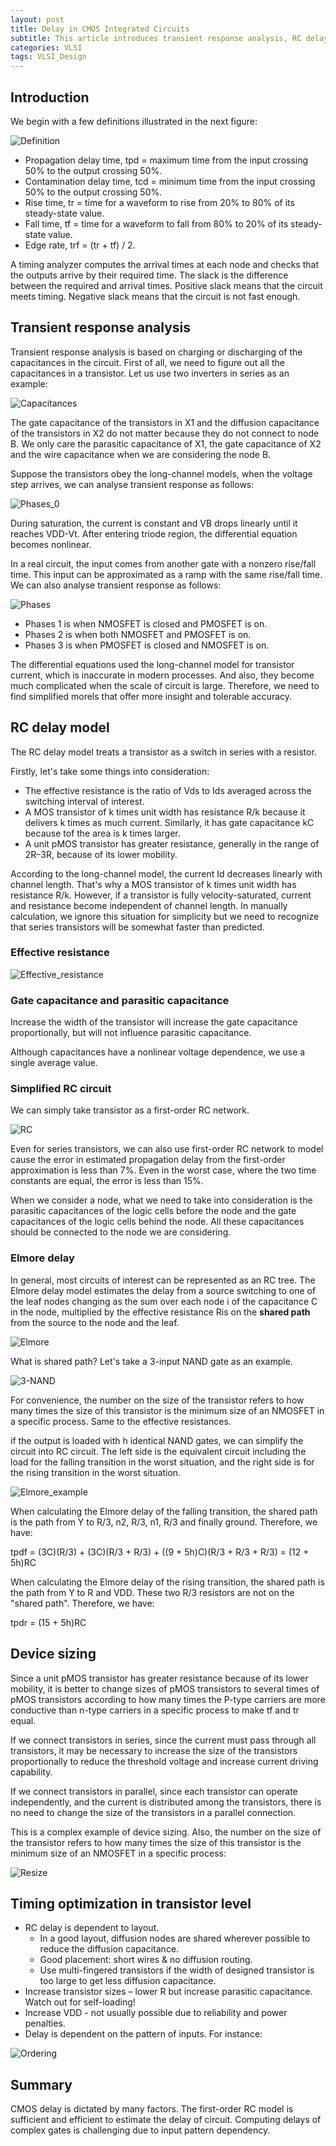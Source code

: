 ```yaml
---
layout: post
title: Delay in CMOS Integrated Circuits
subtitle: This article introduces transient response analysis, RC delay model, Elmore delay device sizing and strategies to optimize timing in transistor level.
categories: VLSI
tags: VLSI_Design
---
```


## Introduction

We begin with a few definitions illustrated in the next figure:

![Definition](https://ruichenqi.github.io/assets/images/VLSI/2/definitions.png)

- Propagation delay time, tpd = maximum time from the input crossing 50% to the output crossing 50%.
- Contamination delay time, tcd = minimum time from the input crossing 50% to the output crossing 50%.
- Rise time, tr = time for a waveform to rise from 20% to 80% of its steady-state value.
- Fall time, tf = time for a waveform to fall from 80% to 20% of its steady-state value.
- Edge rate, trf = (tr + tf) / 2.

A timing analyzer computes the arrival times at each node and checks that the outputs arrive by their required time. The slack is the difference between the required and arrival times. Positive slack means that the circuit meets timing. Negative slack means that the circuit is not fast enough.

## Transient response analysis

Transient response analysis is based on charging or discharging of the capacitances in the circuit. First of all, we need to figure out all the capacitances in a transistor. Let us use two inverters in series as an example:

![Capacitances](https://ruichenqi.github.io/assets/images/VLSI/2/capacitances.png)

The gate capacitance of the transistors in X1 and the diffusion capacitance of the transistors in X2 do not matter because they do not connect to node B. We only care the parasitic capacitance of X1, the gate capacitance of X2 and the wire capacitance when we are considering the node B.

Suppose the transistors obey the long-channel models, when the voltage step arrives, we can analyse transient response as follows:

![Phases_0](https://ruichenqi.github.io/assets/images/VLSI/2/phases_0.png)

During saturation, the current is constant and VB drops linearly until it reaches VDD-Vt. After entering triode region, the differential equation becomes nonlinear.

In a real circuit, the input comes from another gate with a nonzero rise/fall time. This input can be approximated as a ramp with the same rise/fall time. We can also analyse transient response as follows:

![Phases](https://ruichenqi.github.io/assets/images/VLSI/2/phases.png)

- Phases 1 is when NMOSFET is closed and PMOSFET is on.
- Phases 2 is when both NMOSFET and PMOSFET is on.
- Phases 3 is when PMOSFET is closed and NMOSFET is on.

The differential equations used the long-channel model for transistor current, which is inaccurate in modern processes. And also, they become much complicated when the scale of circuit is large. Therefore, we need to find simplified morels that offer more insight and tolerable accuracy.

## RC delay model

The RC delay model treats a transistor as a switch in series with a resistor.

Firstly, let's take some things into consideration:
- The effective resistance is the ratio of Vds to Ids averaged across the switching interval of interest.
- A MOS transistor of k times unit width has resistance R/k because it delivers k times as much current. Similarly, it has gate capacitance kC because tof the area is k times larger.
- A unit pMOS transistor has greater resistance, generally in the range of 2R–3R, because of its lower mobility.
  
According to the long-channel model, the current Id decreases linearly with channel length. That's why a MOS transistor of k times unit width has resistance R/k. However, if a transistor is fully velocity-saturated, current and resistance become independent of channel length. In manually calculation, we ignore this situation for simplicity but we need to recognize that series transistors will be somewhat faster than predicted.

### Effective resistance

![Effective_resistance](https://ruichenqi.github.io/assets/images/VLSI/2/effective_resistance.png)

### Gate capacitance and parasitic capacitance

Increase the width of the transistor will increase the gate capacitance proportionally, but will not influence parasitic capacitance.

Although capacitances have a nonlinear voltage dependence, we use a single average value.

### Simplified RC circuit

We can simply take transistor as a first-order RC network.

![RC](https://ruichenqi.github.io/assets/images/VLSI/2/RC.png)

Even for series transistors, we can also use first-order RC network to model cause the error in estimated propagation delay from the first-order approximation is less than 7%. Even in the worst case, where the two time constants are equal, the error is less than 15%.

When we consider a node, what we need to take into consideration is the parasitic capacitances of the logic cells before the node and the gate capacitances of the logic cells behind the node. All these capacitances should be connected to the node we are considering.

### Elmore delay

In general, most circuits of interest can be represented as an RC tree. The Elmore delay model estimates the delay from a source switching to one of the leaf nodes changing as the sum over each node i of the capacitance C in the node, multiplied by the effective resistance Ris on the **shared path** from the source to the node and the leaf.

![Elmore](https://ruichenqi.github.io/assets/images/VLSI/2/elmore.png)

What is shared path? Let's take a 3-input NAND gate as an example.

![3-NAND](https://ruichenqi.github.io/assets/images/VLSI/2/3-NAND.png)

For convenience, the number on the size of the transistor refers to how many times the size of this transistor is the minimum size of an NMOSFET in a specific process. Same to the effective resistances.

if the output is loaded with h identical NAND gates, we can simplify the circuit into RC circuit. The left side is the equivalent circuit including the load for the falling transition in the worst situation, and the right side is for the rising transition in the worst situation.

![Elmore_example](https://ruichenqi.github.io/assets/images/VLSI/2/elmore_example.png)

When calculating the Elmore delay of the falling transition, the shared path is the path from Y to R/3, n2, R/3, n1, R/3 and finally ground. Therefore, we have:

tpdf = (3C)(R/3) + (3C)(R/3 + R/3) + ((9 + 5h)C)(R/3 + R/3 + R/3) = (12 + 5h)RC

When calculating the Elmore delay of the rising transition, the shared path is the path from Y to R and VDD. These two R/3 resistors are not on the "shared path". Therefore, we have:

tpdr = (15 + 5h)RC

## Device sizing

Since a unit pMOS transistor has greater resistance because of its lower mobility, it is better to change sizes of pMOS transistors to several times of pMOS transistors according to how many times the P-type carriers are more conductive than n-type carriers in a specific process to make tf and tr equal. 

If we connect transistors in series, since the current must pass through all transistors, it may be necessary to increase the size of the transistors proportionally to reduce the threshold voltage and increase current driving capability.

If we connect transistors in parallel, since each transistor can operate independently, and the current is distributed among the transistors, there is no need to change the size of the transistors in a parallel connection.

This is a complex example of device sizing. Also, the number on the size of the transistor refers to how many times the size of this transistor is the minimum size of an NMOSFET in a specific process:

![Resize](https://ruichenqi.github.io/assets/images/VLSI/2/resize.png)

## Timing optimization in transistor level

- RC delay is dependent to layout.
  - In a good layout, diffusion nodes are shared wherever possible to reduce the diffusion capacitance. 
  - Good placement: short wires & no diffusion routing.
  - Use multi-fingered transistors if the width of designed transistor is too large to get less diffusion capacitance.
- Increase transistor sizes – lower R but increase parasitic capacitance. Watch out for self-loading!
- Increase VDD - not usually possible due to reliability and power penalties.
- Delay is dependent on the pattern of inputs. For instance:

![Ordering](https://ruichenqi.github.io/assets/images/VLSI/2/ordering.png)

## Summary

CMOS delay is dictated by many factors. The first-order RC model is sufficient and efficient to estimate the delay of circuit. Computing delays of complex gates is challenging due to input pattern dependency. 


